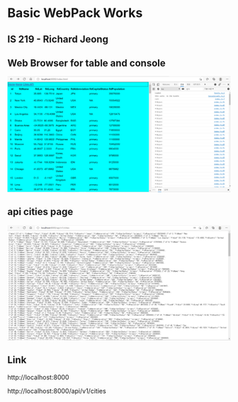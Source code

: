 # Basic WebPack Works
## IS 219 - Richard Jeong
## Web Browser for table and console
![webDB request output](screenshots/webstormDB.PNG)
## api cities page
![api request output](screenshots/apiCities.PNG)
## Link
http://localhost:8000

http://localhost:8000/api/v1/cities
